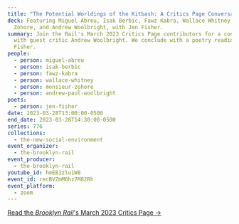 ```yaml
---
title: "The Potential Worldings of the Kitbash: A Critics Page Conversation"
deck: Featuring Miguel Abreu, Isak Berbic, Fawz Kabra, Wallace Whitney, Monsieur
  Zohore, and Andrew Woolbright, with Jen Fisher.
summary: Join the Rail's March 2023 Critics Page contributors for a conversation
  with guest critic Andrew Woolbright. We conclude with a poetry reading by Jen
  Fisher.
people:
  - person: miguel-abreu
  - person: isak-berbic
  - person: fawz-kabra
  - person: wallace-whitney
  - person: monsieur-zohore
  - person: andrew-paul-woolbright
poets:
  - person: jen-fisher
date: 2023-03-28T13:00:00-0500
end_date: 2023-03-28T14:30:00-0500
series: 776
collections:
  - the-new-social-environment
event_organizer:
  - the-brooklyn-rail
event_producer:
  - the-brooklyn-rail
youtube_id: hmEB1zlu1W8
event_id: recBVZmM6hz7M82Rh
event_platform:
  - zoom
---
```

[Read the *Brooklyn Rail*'s March 2023 Critics Page →](https://brooklynrail.org/2023/3/criticspage)
